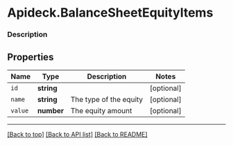# Apideck.BalanceSheetEquityItems

### Description

## Properties
Name | Type | Description | Notes
------------ | ------------- | ------------- | -------------
`id` | **string** |  | [optional] 
`name` | **string** | The type of the equity | [optional] 
`value` | **number** | The equity amount | [optional] 





---

[[Back to top]](#) [[Back to API list]](../../../../README.md#documentation-for-api-endpoints) [[Back to README]](../../../../README.md)


